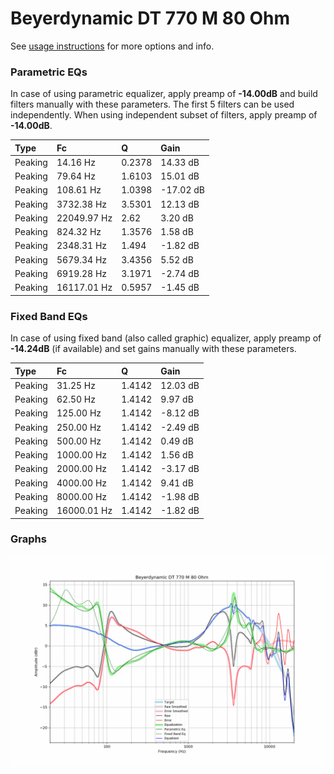 # Beyerdynamic DT 770 M 80 Ohm
See [usage instructions](https://github.com/jaakkopasanen/AutoEq#usage) for more options and info.

### Parametric EQs
In case of using parametric equalizer, apply preamp of **-14.00dB** and build filters manually
with these parameters. The first 5 filters can be used independently.
When using independent subset of filters, apply preamp of **-14.00dB**.

| Type    | Fc          |      Q | Gain      |
|:--------|:------------|:-------|:----------|
| Peaking | 14.16 Hz    | 0.2378 | 14.33 dB  |
| Peaking | 79.64 Hz    | 1.6103 | 15.01 dB  |
| Peaking | 108.61 Hz   | 1.0398 | -17.02 dB |
| Peaking | 3732.38 Hz  | 3.5301 | 12.13 dB  |
| Peaking | 22049.97 Hz | 2.62   | 3.20 dB   |
| Peaking | 824.32 Hz   | 1.3576 | 1.58 dB   |
| Peaking | 2348.31 Hz  | 1.494  | -1.82 dB  |
| Peaking | 5679.34 Hz  | 3.4356 | 5.52 dB   |
| Peaking | 6919.28 Hz  | 3.1971 | -2.74 dB  |
| Peaking | 16117.01 Hz | 0.5957 | -1.45 dB  |

### Fixed Band EQs
In case of using fixed band (also called graphic) equalizer, apply preamp of **-14.24dB**
(if available) and set gains manually with these parameters.

| Type    | Fc          |      Q | Gain     |
|:--------|:------------|:-------|:---------|
| Peaking | 31.25 Hz    | 1.4142 | 12.03 dB |
| Peaking | 62.50 Hz    | 1.4142 | 9.97 dB  |
| Peaking | 125.00 Hz   | 1.4142 | -8.12 dB |
| Peaking | 250.00 Hz   | 1.4142 | -2.49 dB |
| Peaking | 500.00 Hz   | 1.4142 | 0.49 dB  |
| Peaking | 1000.00 Hz  | 1.4142 | 1.56 dB  |
| Peaking | 2000.00 Hz  | 1.4142 | -3.17 dB |
| Peaking | 4000.00 Hz  | 1.4142 | 9.41 dB  |
| Peaking | 8000.00 Hz  | 1.4142 | -1.98 dB |
| Peaking | 16000.01 Hz | 1.4142 | -1.82 dB |

### Graphs
![](./Beyerdynamic%20DT%20770%20M%2080%20Ohm.png)